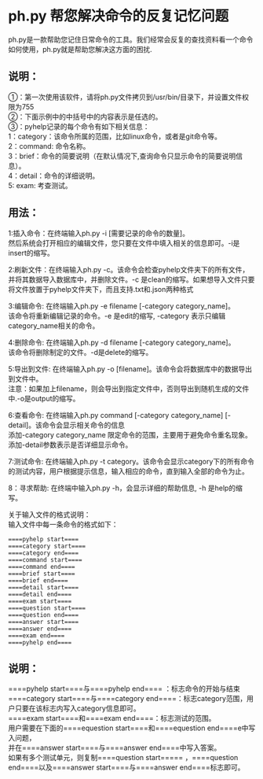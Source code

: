  #   ph.py 帮您解决命令的反复记忆问题
ph.py是一款帮助您记住日常命令的工具。我们经常会反复的查找资料看一个命令如何使用，ph.py就是帮助您解决这方面的困扰.<br/>
##  说明：
①：第一次使用该软件，请将ph.py文件拷贝到/usr/bin/目录下，并设置文件权限为755<br/>
②：下面示例中的中括号中的内容表示是任选的。<br/>
③：pyhelp记录的每个命令有如下相关信息：<br/>
    1：category：该命令所属的范围，比如linux命令，或者是git命令等。<br/>
    2：command: 命令名称。<br/>
    3：brief：命令的简要说明（在默认情况下,查询命令只显示命令的简要说明信息）。<br/>
    4：detail：命令的详细说明。<br/>
    5: exam: 考查测试。<br/>
##  用法：
1:插入命令：在终端输入ph.py -i [需要记录的命令的数量]。<br/>
然后系统会打开相应的编辑文件，您只要在文件中填入相关的信息即可。-i是insert的缩写。<br/>

2:刷新文件：在终端输入ph.py -c。该命令会检查pyhelp文件夹下的所有文件，<br/>
并将其数据导入数据库中，并删除文件。-c 是clean的缩写。如果想导入文件只要将文件放置于pyhelp文件夹下，而且支持.txt和.json两种格式<br/>

3:编辑命令: 在终端输入ph.py -e filename [-category category_name]。<br/>
该命令将重新编辑记录的命令。-e 是edit的缩写, -category 表示只编辑category_name相关的命令。<br/>

4:删除命令: 在终端输入ph.py -d filename [-category category_name]。<br/>
该命令将删除制定的文件。-d是delete的缩写。<br/>

5:导出到文件: 在终端输入ph.py -o [filename]。该命令会将数据库中的数据导出到文件中。<br/>
注意：如果加上filename，则会导出到指定文件中，否则导出到随机生成的文件中.-o是output的缩写。<br/>

6:查看命令: 在终端输入ph.py command [-category category_name] [-detail]。该命令会显示相关命令的信息<br/>
添加-category category_name 限定命令的范围，主要用于避免命令重名现象。<br/>
添加-detail参数表示是否详细显示命令。<br/>

7:测试命令: 在终端输入ph.py -t category。该命令会显示category下的所有命令的测试内容，用户根据提示信息，输入相应的命令，直到输入全部的命令为止。<br/>

8：寻求帮助: 在终端中输入ph.py -h，会显示详细的帮助信息, -h 是help的缩写。<br/>

关于输入文件的格式说明：<br/>
输入文件中每一条命令的格式如下：<br/>

    ====pyhelp start====
    ====category start====
    ====category end====
    ====command start====
    ====command end====
    ====brief start====
    ====brief end====
    ====detail start====
    ====detail end====
    ====exam start====
    ====question start====
    ====question end====
    ====answer start====
    ====answer end====
    ====exam end====
    ====pyhelp end====
    
##  说明：
====pyhelp start====与====pyhelp end==== ：标志命令的开始与结束
====category start====与====category end====：标志category范围，用户只要在该标志内写入category信息即可。<br/>
====exam start====和====exam end====：标志测试的范围。<br/>
用户需要在下面的====equestion start====和====equestion end====e中写入问题，<br/>
并在====answer start====与====answer end====中写入答案。<br/>
如果有多个测试单元，则复制====question start===== ，====question end====以及====answer start====与====answer end====标志即可。<br/>
